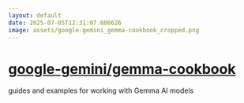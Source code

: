 ```yaml
---
layout: default
date: 2025-07-05T12:31:07.606626
image: assets/google-gemini_gemma-cookbook_cropped.png
---
```


# [google-gemini/gemma-cookbook](https://github.com/google-gemini/gemma-cookbook)

guides and examples for working with Gemma AI models
